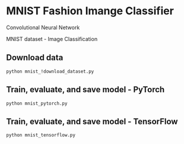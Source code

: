 # MNIST Fashion Imange Classifier

Convolutional Neural Network

MNIST dataset - Image Classification

## Download data

```
python mnist_!download_dataset.py
```

## Train, evaluate, and save model - PyTorch

```
python mnist_pytorch.py
```

## Train, evaluate, and save model - TensorFlow

```
python mnist_tensorflow.py
```
